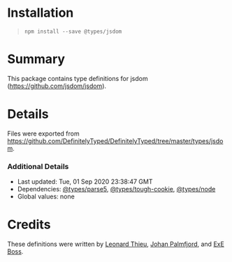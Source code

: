 # Installation
> `npm install --save @types/jsdom`

# Summary
This package contains type definitions for jsdom (https://github.com/jsdom/jsdom).

# Details
Files were exported from https://github.com/DefinitelyTyped/DefinitelyTyped/tree/master/types/jsdom.

### Additional Details
 * Last updated: Tue, 01 Sep 2020 23:38:47 GMT
 * Dependencies: [@types/parse5](https://npmjs.com/package/@types/parse5), [@types/tough-cookie](https://npmjs.com/package/@types/tough-cookie), [@types/node](https://npmjs.com/package/@types/node)
 * Global values: none

# Credits
These definitions were written by [Leonard Thieu](https://github.com/leonard-thieu), [Johan Palmfjord](https://github.com/palmfjord), and [ExE Boss](https://github.com/ExE-Boss).
